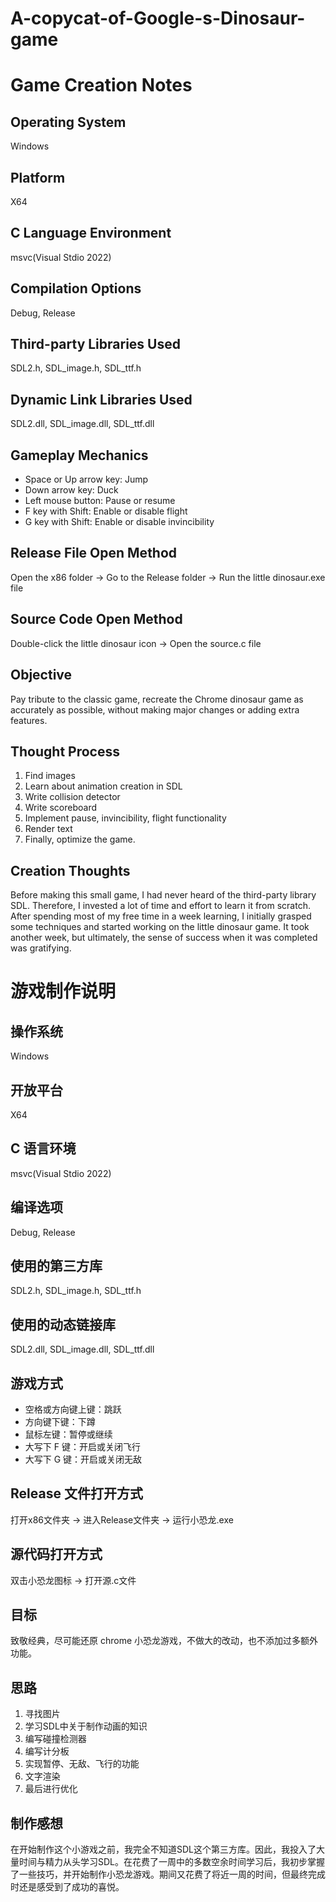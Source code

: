 # A-copycat-of-Google-s-Dinosaur-game
# Game Creation Notes  
  
## Operating System  
Windows  
  
## Platform  
X64  
  
## C Language Environment  
msvc(Visual Stdio 2022)  
  
## Compilation Options  
Debug, Release  
  
## Third-party Libraries Used  
SDL2.h, SDL_image.h, SDL_ttf.h  
  
## Dynamic Link Libraries Used  
SDL2.dll, SDL_image.dll, SDL_ttf.dll  
  
## Gameplay Mechanics  
- Space or Up arrow key: Jump  
- Down arrow key: Duck  
- Left mouse button: Pause or resume  
- F key with Shift: Enable or disable flight  
- G key with Shift: Enable or disable invincibility  
  
## Release File Open Method  
Open the x86 folder -> Go to the Release folder -> Run the little dinosaur.exe file  
  
## Source Code Open Method  
Double-click the little dinosaur icon -> Open the source.c file  
  
## Objective  
Pay tribute to the classic game, recreate the Chrome dinosaur game as accurately as possible, without making major changes or adding extra features.  
  
## Thought Process  
1. Find images  
2. Learn about animation creation in SDL  
3. Write collision detector  
4. Write scoreboard  
5. Implement pause, invincibility, flight functionality  
6. Render text  
7. Finally, optimize the game.  
  
## Creation Thoughts  
Before making this small game, I had never heard of the third-party library SDL. Therefore, I invested a lot of time and effort to learn it from scratch. After spending most of my free time in a week learning, I initially grasped some techniques and started working on the little dinosaur game. It took another week, but ultimately, the sense of success when it was completed was gratifying.
# 游戏制作说明  
  
## 操作系统  
Windows  
  
## 开放平台  
X64  
  
## C 语言环境  
msvc(Visual Stdio 2022)  
  
## 编译选项  
Debug, Release  
  
## 使用的第三方库  
SDL2.h, SDL_image.h, SDL_ttf.h  
  
## 使用的动态链接库  
SDL2.dll, SDL_image.dll, SDL_ttf.dll  
  
## 游戏方式  
- 空格或方向键上键：跳跃  
- 方向键下键：下蹲  
- 鼠标左键：暂停或继续  
- 大写下 F 键：开启或关闭飞行  
- 大写下 G 键：开启或关闭无敌  
  
## Release 文件打开方式  
打开x86文件夹 -> 进入Release文件夹 -> 运行小恐龙.exe  
  
## 源代码打开方式  
双击小恐龙图标 -> 打开源.c文件  
  
## 目标  
致敬经典，尽可能还原 chrome 小恐龙游戏，不做大的改动，也不添加过多额外功能。  
  
## 思路  
1. 寻找图片  
2. 学习SDL中关于制作动画的知识  
3. 编写碰撞检测器  
4. 编写计分板  
5. 实现暂停、无敌、飞行的功能  
6. 文字渲染  
7. 最后进行优化  
  
## 制作感想  
在开始制作这个小游戏之前，我完全不知道SDL这个第三方库。因此，我投入了大量时间与精力从头学习SDL。在花费了一周中的多数空余时间学习后，我初步掌握了一些技巧，并开始制作小恐龙游戏。期间又花费了将近一周的时间，但最终完成时还是感受到了成功的喜悦。
